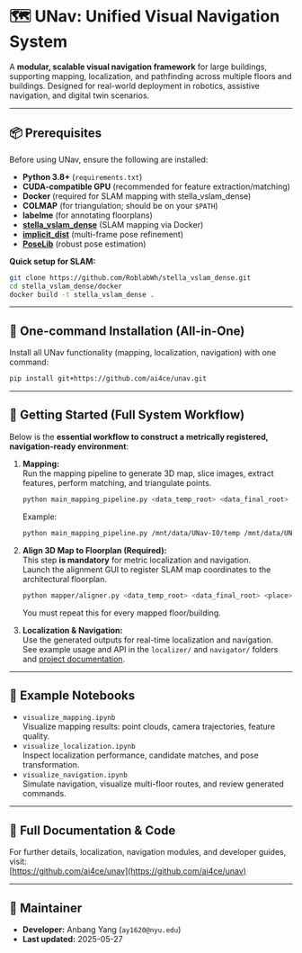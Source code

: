 # 🗺️ UNav: Unified Visual Navigation System

A **modular, scalable visual navigation framework** for large buildings, supporting mapping, localization, and pathfinding across multiple floors and buildings. Designed for real-world deployment in robotics, assistive navigation, and digital twin scenarios.

---

## 📦 Prerequisites

Before using UNav, ensure the following are installed:

- **Python 3.8+** (`requirements.txt`)
- **CUDA-compatible GPU** (recommended for feature extraction/matching)
- **Docker** (required for SLAM mapping with stella_vslam_dense)
- **COLMAP** (for triangulation; should be on your `$PATH`)
- **labelme** (for annotating floorplans)
- **[stella_vslam_dense](https://github.com/RoblabWh/stella_vslam_dense.git)** (SLAM mapping via Docker)
- **[implicit_dist](https://github.com/cvg/implicit_dist.git)** (multi-frame pose refinement)
- **[PoseLib](https://github.com/vlarsson/PoseLib)** (robust pose estimation)

**Quick setup for SLAM:**
```sh
git clone https://github.com/RoblabWh/stella_vslam_dense.git
cd stella_vslam_dense/docker
docker build -t stella_vslam_dense .
```

---

## 🚀 One-command Installation (All-in-One)

Install all UNav functionality (mapping, localization, navigation) with one command:

```sh
pip install git+https://github.com/ai4ce/unav.git
```

---

## 🏁 Getting Started (Full System Workflow)

Below is the **essential workflow to construct a metrically registered, navigation-ready environment**:

1. **Mapping:**  
   Run the mapping pipeline to generate 3D map, slice images, extract features, perform matching, and triangulate points.

   ```sh
   python main_mapping_pipeline.py <data_temp_root> <data_final_root> <feature_model> <place> <building> <floor>
   ```

   Example:
   ```sh
   python main_mapping_pipeline.py /mnt/data/UNav-IO/temp /mnt/data/UNav-IO/data DinoV2Salad New_York_City LightHouse 4_floor
   ```

2. **Align 3D Map to Floorplan (Required):**  
   This step **is mandatory** for metric localization and navigation.  
   Launch the alignment GUI to register SLAM map coordinates to the architectural floorplan.

   ```sh
   python mapper/aligner.py <data_temp_root> <data_final_root> <place> <building> <floor>
   ```

   You must repeat this for every mapped floor/building.

3. **Localization & Navigation:**  
   Use the generated outputs for real-time localization and navigation.  
   See example usage and API in the `localizer/` and `navigator/` folders and [project documentation](https://github.com/ai4ce/unav).

---

## 📝 Example Notebooks

- `visualize_mapping.ipynb`  
  Visualize mapping results: point clouds, camera trajectories, feature quality.
- `visualize_localization.ipynb`  
  Inspect localization performance, candidate matches, and pose transformation.
- `visualize_navigation.ipynb`  
  Simulate navigation, visualize multi-floor routes, and review generated commands.

---

## 📖 Full Documentation & Code

For further details, localization, navigation modules, and developer guides, visit:  
[https://github.com/ai4ce/unav](https://github.com/ai4ce/unav)

---

## 👤 Maintainer

- **Developer:** Anbang Yang (`ay1620@nyu.edu`)
- **Last updated:** 2025-05-27

